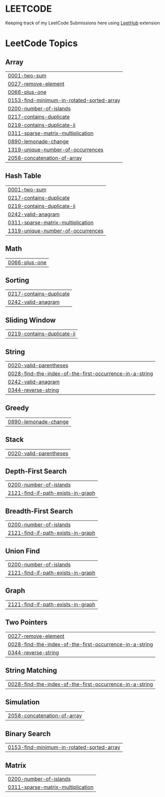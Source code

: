 # LEETCODE

Keeping track of my LeetCode Submissions here using [LeetHub](https://chromewebstore.google.com/detail/leethub-v2/mhanfgfagplhgemhjfeolkkdidbakocm) extension
<!---LeetCode Topics Start-->
# LeetCode Topics
## Array
|  |
| ------- |
| [0001-two-sum](https://github.com/mahalakshmijinadoss/LEETCODE/tree/master/0001-two-sum) |
| [0027-remove-element](https://github.com/mahalakshmijinadoss/LEETCODE/tree/master/0027-remove-element) |
| [0066-plus-one](https://github.com/mahalakshmijinadoss/LEETCODE/tree/master/0066-plus-one) |
| [0153-find-minimum-in-rotated-sorted-array](https://github.com/mahalakshmijinadoss/LEETCODE/tree/master/0153-find-minimum-in-rotated-sorted-array) |
| [0200-number-of-islands](https://github.com/mahalakshmijinadoss/LEETCODE/tree/master/0200-number-of-islands) |
| [0217-contains-duplicate](https://github.com/mahalakshmijinadoss/LEETCODE/tree/master/0217-contains-duplicate) |
| [0219-contains-duplicate-ii](https://github.com/mahalakshmijinadoss/LEETCODE/tree/master/0219-contains-duplicate-ii) |
| [0311-sparse-matrix-multiplication](https://github.com/mahalakshmijinadoss/LEETCODE/tree/master/0311-sparse-matrix-multiplication) |
| [0890-lemonade-change](https://github.com/mahalakshmijinadoss/LEETCODE/tree/master/0890-lemonade-change) |
| [1319-unique-number-of-occurrences](https://github.com/mahalakshmijinadoss/LEETCODE/tree/master/1319-unique-number-of-occurrences) |
| [2058-concatenation-of-array](https://github.com/mahalakshmijinadoss/LEETCODE/tree/master/2058-concatenation-of-array) |
## Hash Table
|  |
| ------- |
| [0001-two-sum](https://github.com/mahalakshmijinadoss/LEETCODE/tree/master/0001-two-sum) |
| [0217-contains-duplicate](https://github.com/mahalakshmijinadoss/LEETCODE/tree/master/0217-contains-duplicate) |
| [0219-contains-duplicate-ii](https://github.com/mahalakshmijinadoss/LEETCODE/tree/master/0219-contains-duplicate-ii) |
| [0242-valid-anagram](https://github.com/mahalakshmijinadoss/LEETCODE/tree/master/0242-valid-anagram) |
| [0311-sparse-matrix-multiplication](https://github.com/mahalakshmijinadoss/LEETCODE/tree/master/0311-sparse-matrix-multiplication) |
| [1319-unique-number-of-occurrences](https://github.com/mahalakshmijinadoss/LEETCODE/tree/master/1319-unique-number-of-occurrences) |
## Math
|  |
| ------- |
| [0066-plus-one](https://github.com/mahalakshmijinadoss/LEETCODE/tree/master/0066-plus-one) |
## Sorting
|  |
| ------- |
| [0217-contains-duplicate](https://github.com/mahalakshmijinadoss/LEETCODE/tree/master/0217-contains-duplicate) |
| [0242-valid-anagram](https://github.com/mahalakshmijinadoss/LEETCODE/tree/master/0242-valid-anagram) |
## Sliding Window
|  |
| ------- |
| [0219-contains-duplicate-ii](https://github.com/mahalakshmijinadoss/LEETCODE/tree/master/0219-contains-duplicate-ii) |
## String
|  |
| ------- |
| [0020-valid-parentheses](https://github.com/mahalakshmijinadoss/LEETCODE/tree/master/0020-valid-parentheses) |
| [0028-find-the-index-of-the-first-occurrence-in-a-string](https://github.com/mahalakshmijinadoss/LEETCODE/tree/master/0028-find-the-index-of-the-first-occurrence-in-a-string) |
| [0242-valid-anagram](https://github.com/mahalakshmijinadoss/LEETCODE/tree/master/0242-valid-anagram) |
| [0344-reverse-string](https://github.com/mahalakshmijinadoss/LEETCODE/tree/master/0344-reverse-string) |
## Greedy
|  |
| ------- |
| [0890-lemonade-change](https://github.com/mahalakshmijinadoss/LEETCODE/tree/master/0890-lemonade-change) |
## Stack
|  |
| ------- |
| [0020-valid-parentheses](https://github.com/mahalakshmijinadoss/LEETCODE/tree/master/0020-valid-parentheses) |
## Depth-First Search
|  |
| ------- |
| [0200-number-of-islands](https://github.com/mahalakshmijinadoss/LEETCODE/tree/master/0200-number-of-islands) |
| [2121-find-if-path-exists-in-graph](https://github.com/mahalakshmijinadoss/LEETCODE/tree/master/2121-find-if-path-exists-in-graph) |
## Breadth-First Search
|  |
| ------- |
| [0200-number-of-islands](https://github.com/mahalakshmijinadoss/LEETCODE/tree/master/0200-number-of-islands) |
| [2121-find-if-path-exists-in-graph](https://github.com/mahalakshmijinadoss/LEETCODE/tree/master/2121-find-if-path-exists-in-graph) |
## Union Find
|  |
| ------- |
| [0200-number-of-islands](https://github.com/mahalakshmijinadoss/LEETCODE/tree/master/0200-number-of-islands) |
| [2121-find-if-path-exists-in-graph](https://github.com/mahalakshmijinadoss/LEETCODE/tree/master/2121-find-if-path-exists-in-graph) |
## Graph
|  |
| ------- |
| [2121-find-if-path-exists-in-graph](https://github.com/mahalakshmijinadoss/LEETCODE/tree/master/2121-find-if-path-exists-in-graph) |
## Two Pointers
|  |
| ------- |
| [0027-remove-element](https://github.com/mahalakshmijinadoss/LEETCODE/tree/master/0027-remove-element) |
| [0028-find-the-index-of-the-first-occurrence-in-a-string](https://github.com/mahalakshmijinadoss/LEETCODE/tree/master/0028-find-the-index-of-the-first-occurrence-in-a-string) |
| [0344-reverse-string](https://github.com/mahalakshmijinadoss/LEETCODE/tree/master/0344-reverse-string) |
## String Matching
|  |
| ------- |
| [0028-find-the-index-of-the-first-occurrence-in-a-string](https://github.com/mahalakshmijinadoss/LEETCODE/tree/master/0028-find-the-index-of-the-first-occurrence-in-a-string) |
## Simulation
|  |
| ------- |
| [2058-concatenation-of-array](https://github.com/mahalakshmijinadoss/LEETCODE/tree/master/2058-concatenation-of-array) |
## Binary Search
|  |
| ------- |
| [0153-find-minimum-in-rotated-sorted-array](https://github.com/mahalakshmijinadoss/LEETCODE/tree/master/0153-find-minimum-in-rotated-sorted-array) |
## Matrix
|  |
| ------- |
| [0200-number-of-islands](https://github.com/mahalakshmijinadoss/LEETCODE/tree/master/0200-number-of-islands) |
| [0311-sparse-matrix-multiplication](https://github.com/mahalakshmijinadoss/LEETCODE/tree/master/0311-sparse-matrix-multiplication) |
<!---LeetCode Topics End-->
